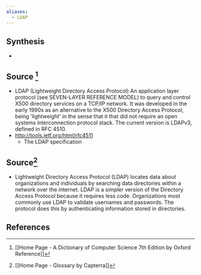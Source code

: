 ```yaml
---
aliases:
  - LDAP
---
```

## Synthesis
- 
## Source [^1]
- LDAP (Lightweight Directory Access Protocol) An application layer protocol (see SEVEN-LAYER REFERENCE MODEL) to query and control X500 directory services on a TCP/IP network. It was developed in the early 1990s as an alternative to the X500 Directory Access Protocol, being 'lightweight' in the sense that it that did not require an open systems interconnection protocol stack. The current version is LDAPv3, defined in RFC 4510.
- http://tools.ietf.org/html/rfc4511
	- The LDAP specification
## Source[^2]
- Lightweight Directory Access Protocol (LDAP) locates data about organizations and individuals by searching data directories within a network over the internet. LDAP is a simpler version of the Directory Access Protocol because it requires less code. Organizations most commonly use LDAP to validate usernames and passwords. The protocol does this by authenticating information stored in directories.
## References

[^1]: [[Home Page - A Dictionary of Computer Science 7th Edition by Oxford Reference]]
[^2]: [[Home Page - Glossary by Capterra]]